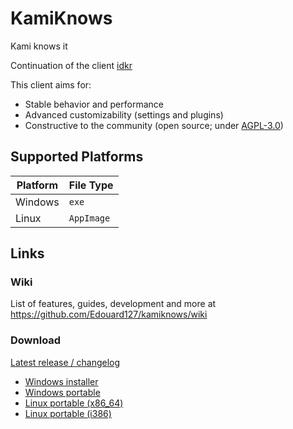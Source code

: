 # KamiKnows

Kami knows it 

Continuation of the client [idkr](https://github.com/idkr-client/idkr)

This client aims for:
- Stable behavior and performance
- Advanced customizability (settings and plugins)
- Constructive to the community (open source; under [AGPL-3.0](https://github.com/Edouard127/kamiknows/blob/master/LICENSE))

## Supported Platforms
| Platform | File Type |
|-|-|
| Windows | `exe` |
| Linux | `AppImage` | (Not yet)

## Links

### Wiki
List of features, guides, development and more at
https://github.com/Edouard127/kamiknows/wiki

### Download
[Latest release / changelog](https://github.com/Edouard127/kamiknows/releases/latest)
- [Windows installer](https://github.com/Edouard127/kamiknows/releases/latest/download/idkr-setup-win.exe)
- [Windows portable](https://github.com/Edouard127/kamiknows/releases/latest/download/idkr-portable-win.exe)
- [Linux portable (x86_64)](https://github.com/Edouard127/kamiknows/releases/latest/download/idkr-portable-linux-x86_64.AppImage)
- [Linux portable (i386)](https://github.com/Edouard127/kamiknows/releases/latest/download/idkr-portable-linux-i386.AppImage)
